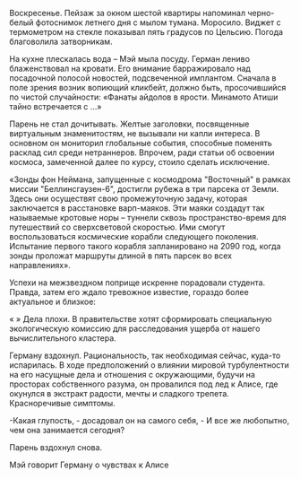Воскресенье. Пейзаж за окном шестой квартиры напоминал черно-белый фотоснимок летнего дня с мылом тумана. Моросило. Виджет с термометром на стекле показывал пять градусов по Цельсию. Погода благоволила затворникам.

На кухне плескалась вода – Мэй мыла посуду. Герман лениво блаженствовал на кровати. Его внимание барражировало над посадочной полосой новостей, подсвеченной имплантом. Сначала в поле зрения возник вопиющий кликбейт, должно быть, просочившийся по чистой случайности: «Фанаты айдолов в ярости. Минамото Атиши тайно встречается с ...» 

Парень не стал дочитывать. Желтые заголовки, посвященные виртуальным знаменитостям, не вызывали ни капли интереса. В основном он мониторил глобальные события, способные поменять расклад сил среди нетраннеров. Впрочем, ради статьи об освоении космоса, замеченной далее по курсу, стоило сделать исключение.

«Зонды фон Неймана, запущенные с космодрома "Восточный" в рамках миссии "Беллинсгаузен-6", достигли рубежа в три парсека от Земли. Здесь они осуществят свою промежуточную задачу, которая заключается в расстановке варп-маяков. Эти маяки создадут так называемые кротовые норы – туннели сквозь пространство-время для путешествий со сверхсветовой скоростью. Ими смогут воспользоваться космические корабли следующего поколения. Испытание первого такого корабля запланировано на 2090 год, когда зонды проложат маршруты длиной в пять парсек во всех направлениях».

Успехи на межзвездном поприще искренне порадовали студента. Правда, затем его ждало тревожное известие, гораздо более актуальное и близкое:

«
»
Дела плохи. В правительстве хотят сформировать специальную экологическую комиссию для расследования ущерба от нашего вычислительного кластера.

Герману вздохнул. Рациональность, так необходимая сейчас, куда-то испарилась. В ходе предположений о влиянии мировой турбулентности на его насущные дела и отношения с окружающими, будучи на просторах собственного разума, он провалился под лед к Алисе, где окунулся в экстракт радости, мечты и сладкого трепета. Красноречивые симптомы. 

-Какая глупость, - досадовал он на самого себя, - И все же любопытно, чем она занимается сегодня? 

Парень вздохнул снова.

Мэй говорит Герману о чувствах к Алисе
